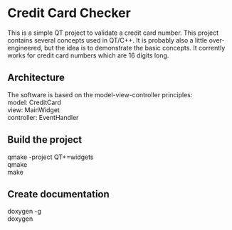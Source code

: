 # Credit Card Checker
This is a simple QT project to validate a credit card number. This project contains several concepts used in QT/C++. It is probably also a little over-engineered, but the idea is to demonstrate the basic concepts.
It corrently works for credit card numbers which are 16 digits long.

## Architecture
The software is based on the model-view-controller principles:  
model: CreditCard  
view: MainWidget  
controller: EventHandler  

## Build the project
qmake -project QT+=widgets  
qmake  
make  

## Create documentation
doxygen -g  
doxygen  

